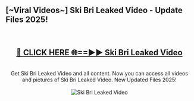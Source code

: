 <h2>[~Viral Videos~] Ski Bri Leaked Video - Update Files 2025!</h2>
<br>
<div align="center">
<h2><a href="https://betterlinks.top/A2PfLJ" rel="nofollow">🔴 CLICK HERE 🌐==►► Ski Bri Leaked Video</a></h2>
<br>
Get Ski Bri Leaked Video and all content. Now you can access all videos and pictures of Ski Bri Leaked Video. New Updated Files 2025!
<br>
<br>
<a href="https://betterlinks.top/A2PfLJ" rel="nofollow" data-target="animated-image.originalLink"><img src="https://i.ibb.co.com/WyWwxjT/player-gif2.gif" alt="Ski Bri Leaked Video" style="max-width: 100%; display: inline-block;" data-target="animated-image.originalImage"></a>
</div>
<br>
